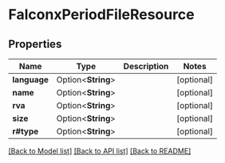# FalconxPeriodFileResource

## Properties

Name | Type | Description | Notes
------------ | ------------- | ------------- | -------------
**language** | Option<**String**> |  | [optional]
**name** | Option<**String**> |  | [optional]
**rva** | Option<**String**> |  | [optional]
**size** | Option<**String**> |  | [optional]
**r#type** | Option<**String**> |  | [optional]

[[Back to Model list]](../README.md#documentation-for-models) [[Back to API list]](../README.md#documentation-for-api-endpoints) [[Back to README]](../README.md)
